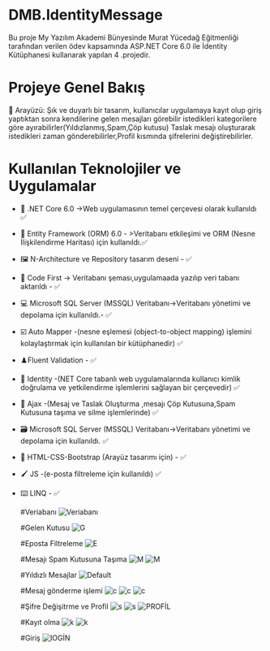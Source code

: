 #  DMB.IdentityMessage
Bu proje My Yazılım Akademi Bünyesinde Murat Yücedağ Eğitmenliği tarafından verilen ödev kapsamında  ASP.NET Core 6.0  ile İdentity Kütüphanesi  kullanarak yapılan  4 .projedir.

# Projeye Genel Bakış
👤 Arayüzü: Şık ve duyarlı bir tasarım, kullanıcılar uygulamaya kayıt olup giriş yaptıktan sonra kendilerine gelen mesajları görebilir istedikleri kategorilere
göre ayırabilirler(Yıldızlanmış,Spam,Çöp kutusu) Taslak mesajı oluşturarak istedikleri zaman gönderebilirler,Profil kısmında şifrelerini değiştirebilirler.


# Kullanılan Teknolojiler ve Uygulamalar
- 🤖 .NET Core 6.0 ->Web uygulamasının temel çerçevesi olarak kullanıldı ✅
- 🎐  Entity Framework (ORM) 6.0 - >Veritabanı etkileşimi ve ORM (Nesne İlişkilendirme Haritası) için kullanıldı.✅
- 🖼️  N-Architecture ve Repository tasarım deseni - ✅
- 🎡  Code First -> Veritabanı şeması,uygulamaada yazılıp veri tabanı aktarıldı - ✅
- 💻 Microsoft SQL Server (MSSQL) Veritabanı->Veritabanı yönetimi ve depolama için kullanıldı.- ✅
- ☑️ Auto Mapper -(nesne eşlemesi (object-to-object mapping) işlemini kolaylaştırmak için kullanılan bir kütüphanedir) ✅
- ♟️Fluent Validation - ✅
- 🔐 Identity -(NET Core tabanlı web uygulamalarında kullanıcı kimlik doğrulama ve yetkilendirme işlemlerini sağlayan bir çerçevedir) ✅
- 📡 Ajax -(Mesaj ve Taslak Oluşturma ,mesajı Çöp Kutusuna,Spam Kutusuna taşıma ve silme işlemlerinde) ✅
- 🗃️  Microsoft SQL Server (MSSQL) Veritabanı->Veritabanı yönetimi ve depolama için kullanıldı. ✅
- 🎨 HTML-CSS-Bootstrap (Arayüz tasarımı için) - ✅
- 🖌️ JS -(e-posta filtreleme için kullanıldı) ✅
- ⌨️ LINQ - ✅


  #Veriabanı
   ![Veriabanı](https://github.com/busenurdmb/DMB.IdentityMessage/blob/master/DMB.IdentityMessage.PresentationLayer/DMB.IdentityMessage.PresentationLayer/wwwroot/proje/dmbveritaban%C4%B1.png)

  #Gelen Kutusu
   ![G](https://github.com/busenurdmb/DMB.IdentityMessage/blob/master/DMB.IdentityMessage.PresentationLayer/DMB.IdentityMessage.PresentationLayer/wwwroot/proje/dmb%C4%B1nbox.jpeg)

  #Eposta Filtreleme
    ![E](https://github.com/busenurdmb/DMB.IdentityMessage/blob/master/DMB.IdentityMessage.PresentationLayer/DMB.IdentityMessage.PresentationLayer/wwwroot/proje/dmbfilter.jpeg)

  #Mesajı Spam Kutusuna Taşıma
   ![M](https://github.com/busenurdmb/DMB.IdentityMessage/blob/master/DMB.IdentityMessage.PresentationLayer/DMB.IdentityMessage.PresentationLayer/wwwroot/proje/dmbjunk.jpeg)
   ![M](https://github.com/busenurdmb/DMB.IdentityMessage/blob/master/DMB.IdentityMessage.PresentationLayer/DMB.IdentityMessage.PresentationLayer/wwwroot/proje/dmbjunk2.jpeg)

  #Yıldızlı Mesajlar
   ![Default](https://github.com/busenurdmb/DMB.IdentityMessage/blob/master/DMB.IdentityMessage.PresentationLayer/DMB.IdentityMessage.PresentationLayer/wwwroot/proje/dmbimportant.jpeg)

  #Mesaj gönderme işlemi
  ![c](https://github.com/busenurdmb/DMB.IdentityMessage/blob/master/DMB.IdentityMessage.PresentationLayer/DMB.IdentityMessage.PresentationLayer/wwwroot/proje/dmbcompose.jpeg)
  ![c](https://github.com/busenurdmb/DMB.IdentityMessage/blob/master/DMB.IdentityMessage.PresentationLayer/DMB.IdentityMessage.PresentationLayer/wwwroot/proje/dmbcompose2.jpeg)
  ![c](https://github.com/busenurdmb/DMB.IdentityMessage/blob/master/DMB.IdentityMessage.PresentationLayer/DMB.IdentityMessage.PresentationLayer/wwwroot/proje/dmbcompose3.jpeg)
  
  #Şifre Değişitrme ve Profil
   ![s](https://github.com/busenurdmb/DMB.IdentityMessage/blob/master/DMB.IdentityMessage.PresentationLayer/DMB.IdentityMessage.PresentationLayer/wwwroot/proje/dmb%C5%9Fifre.jpeg)
   ![s](https://github.com/busenurdmb/DMB.IdentityMessage/blob/master/DMB.IdentityMessage.PresentationLayer/DMB.IdentityMessage.PresentationLayer/wwwroot/proje/dmb%C5%9Fifre2.jpeg)
  ![PROFİL](https://github.com/busenurdmb/DMB.IdentityMessage/blob/master/DMB.IdentityMessage.PresentationLayer/DMB.IdentityMessage.PresentationLayer/wwwroot/proje/dmbprofile.jpeg)
  
    #Kayıt olma
  ![k](https://github.com/busenurdmb/DMB.IdentityMessage/blob/master/DMB.IdentityMessage.PresentationLayer/DMB.IdentityMessage.PresentationLayer/wwwroot/proje/dmbregister1.jpeg)
  ![k](https://github.com/busenurdmb/DMB.IdentityMessage/blob/master/DMB.IdentityMessage.PresentationLayer/DMB.IdentityMessage.PresentationLayer/wwwroot/proje/dmbregister2.jpeg)

   #Giriş
  ![lOGİN](https://github.com/busenurdmb/DMB.IdentityMessage/blob/master/DMB.IdentityMessage.PresentationLayer/DMB.IdentityMessage.PresentationLayer/wwwroot/proje/dmblogin.jpeg)
